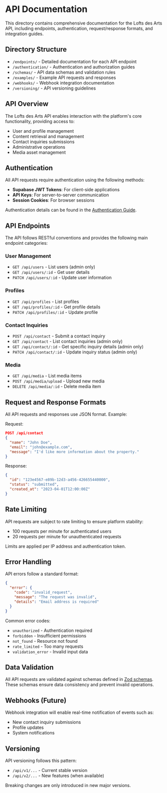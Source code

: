 # API Documentation

This directory contains comprehensive documentation for the Lofts des Arts API, including endpoints, authentication, request/response formats, and integration guides.

## Directory Structure

- `/endpoints/` - Detailed documentation for each API endpoint
- `/authentication/` - Authentication and authorization guides
- `/schemas/` - API data schemas and validation rules
- `/examples/` - Example API requests and responses
- `/webhooks/` - Webhook integration documentation
- `/versioning/` - API versioning guidelines

## API Overview

The Lofts des Arts API enables interaction with the platform's core functionality, providing access to:

- User and profile management
- Content retrieval and management
- Contact inquiries submissions
- Administrative operations
- Media asset management

## Authentication

All API requests require authentication using the following methods:

- **Supabase JWT Tokens**: For client-side applications
- **API Keys**: For server-to-server communication
- **Session Cookies**: For browser sessions

Authentication details can be found in the [Authentication Guide](./authentication/README.md).

## API Endpoints

The API follows RESTful conventions and provides the following main endpoint categories:

### User Management

- `GET /api/users` - List users (admin only)
- `GET /api/users/:id` - Get user details
- `PATCH /api/users/:id` - Update user information

### Profiles

- `GET /api/profiles` - List profiles
- `GET /api/profiles/:id` - Get profile details
- `PATCH /api/profiles/:id` - Update profile

### Contact Inquiries

- `POST /api/contact` - Submit a contact inquiry
- `GET /api/contact` - List contact inquiries (admin only)
- `GET /api/contact/:id` - Get specific inquiry details (admin only)
- `PATCH /api/contact/:id` - Update inquiry status (admin only)

### Media

- `GET /api/media` - List media items
- `POST /api/media/upload` - Upload new media
- `DELETE /api/media/:id` - Delete media item

## Request and Response Formats

All API requests and responses use JSON format. Example:

Request:
```json
POST /api/contact
{
  "name": "John Doe",
  "email": "john@example.com",
  "message": "I'd like more information about the property."
}
```

Response:
```json
{
  "id": "123e4567-e89b-12d3-a456-426655440000",
  "status": "submitted",
  "created_at": "2023-04-01T12:00:00Z"
}
```

## Rate Limiting

API requests are subject to rate limiting to ensure platform stability:

- 100 requests per minute for authenticated users
- 20 requests per minute for unauthenticated requests

Limits are applied per IP address and authentication token.

## Error Handling

API errors follow a standard format:

```json
{
  "error": {
    "code": "invalid_request",
    "message": "The request was invalid",
    "details": "Email address is required"
  }
}
```

Common error codes:

- `unauthorized` - Authentication required
- `forbidden` - Insufficient permissions
- `not_found` - Resource not found
- `rate_limited` - Too many requests
- `validation_error` - Invalid input data

## Data Validation

All API requests are validated against schemas defined in [Zod schemas](./schemas/README.md). These schemas ensure data consistency and prevent invalid operations.

## Webhooks (Future)

Webhook integration will enable real-time notification of events such as:

- New contact inquiry submissions
- Profile updates
- System notifications

## Versioning

API versioning follows this pattern:

- `/api/v1/...` - Current stable version
- `/api/v2/...` - New features (when available)

Breaking changes are only introduced in new major versions. 
